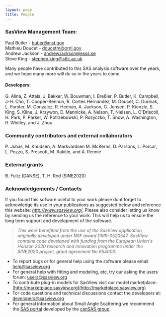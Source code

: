 ```yaml
---
layout: page
title: People
---
```


### SasView Management Team:

Paul Butler - [butler@nist.gov](mailto:butler@nist.gov)<br/>
Mathieu Doucet - [doucetm@ornl.gov](mailto:doucetm@ornl.gov)<br/>
Andrew Jackson - [andrew.jackson@esss.se](mailto:andrew.jackson@esss.se)<br/>
Steve King - [stephen.king@stfc.ac.uk](mailto:stephen.king@stfc.ac.uk)


Many people have contributed to this SAS analysis software over the years, and we hope many more will do so in the years to come. 

#### Developers:

G. Alina, Z. Attala, J. Bakker, W. Bouwman, I. Breßler, P. Butler, K. Campbell, J-H. Cho, T. Cooper-Bennun, R. Cortes Hernandez, M. Doucet, C. Durniak, L. Forster, M. Gonzalez, R. Heenan, A. Jackson, G. Jensen, P. Kienzle, S. King, S. Kline, J. Krzywon, D. Mannicke,  A. Nelson, T. Nielsen, L. O'Driscoll, H. Park, P. Parker, W. Potrzebowski,  P. Rozyczko, T. Snow, A. Washington, R. Whitley, and J. Zhou.

### Community contributors and external collaborators
P. Juhas, M. Knudsen, A. Markvardsen  M. McKerns, D. Parsons, L. Porcar, L. Pozzo, S. Prescott, M. Rakitin, and A. Rennie

### External grants
B. Fultz (DANSE), T. H. Rod (SINE2020)


### Acknowledgements / Contacts

If you found this sofware useful to your work please dont forget to acknowledge its use in your publications as suggested below and reference this website: _http://www.sasview.org/_. Please also consider letting us know by sending us the reference to your work. This will help us to ensure the long term support and development of the software.

> _This work benefited from the use of the SasView application, originally developed under NSF award DMR-0520547. SasView contains code developed with funding from the European Union's Horizon 2020 research and innovation programme under the SINE2020 project, grant agreement No 654000._

*   To report bugs or for general help using the software please email: [help@sasview.org](mailto:help@sasview.org)
*   For general help with fitting and modeling, etc, try our asking the users forum: [users@sasview.org](mailto:users@sasview.org)
*   To contribute plug-in models for SasView visit our model marketplace: [http://marketplace.sasview.org](http://marketplace.sasview.org)
*   For code questions and technical discussions contact the developers at: [developers@sasview.org](mailto:developers@sasview.org)
*   For general information about Small Angle Scattering we recommend the [SAS portal](http://smallangle.org) developed by the [canSAS group](http://www.cansas.org).
